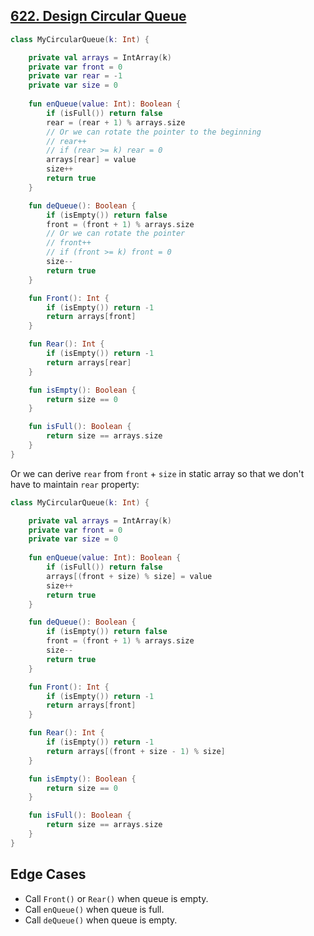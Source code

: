 ## [622. Design Circular Queue](https://leetcode.com/problems/design-circular-queue/)

```kotlin
class MyCircularQueue(k: Int) {

    private val arrays = IntArray(k)
    private var front = 0
    private var rear = -1
    private var size = 0
    
    fun enQueue(value: Int): Boolean {
        if (isFull()) return false
        rear = (rear + 1) % arrays.size
        // Or we can rotate the pointer to the beginning
        // rear++
        // if (rear >= k) rear = 0
        arrays[rear] = value
        size++
        return true
    }

    fun deQueue(): Boolean {
        if (isEmpty()) return false
        front = (front + 1) % arrays.size
        // Or we can rotate the pointer
        // front++
        // if (front >= k) front = 0
        size--
        return true
    }

    fun Front(): Int {
        if (isEmpty()) return -1
        return arrays[front]
    }

    fun Rear(): Int {
        if (isEmpty()) return -1
        return arrays[rear]
    }

    fun isEmpty(): Boolean {
        return size == 0
    }

    fun isFull(): Boolean {
        return size == arrays.size
    }
}
```

Or we can derive `rear` from `front` + `size` in static array so that we don't have to maintain `rear` property:

```kotlin
class MyCircularQueue(k: Int) {

    private val arrays = IntArray(k)
    private var front = 0
    private var size = 0
    
    fun enQueue(value: Int): Boolean {
        if (isFull()) return false
        arrays[(front + size) % size] = value
        size++
        return true
    }

    fun deQueue(): Boolean {
        if (isEmpty()) return false
        front = (front + 1) % arrays.size
        size--
        return true
    }

    fun Front(): Int {
        if (isEmpty()) return -1
        return arrays[front]
    }

    fun Rear(): Int {
        if (isEmpty()) return -1
        return arrays[(front + size - 1) % size]
    }

    fun isEmpty(): Boolean {
        return size == 0
    }

    fun isFull(): Boolean {
        return size == arrays.size
    }
}
```

## Edge Cases
* Call `Front()` or `Rear()` when queue is empty.
* Call `enQueue()` when queue is full.
* Call `deQueue()` when queue is empty.